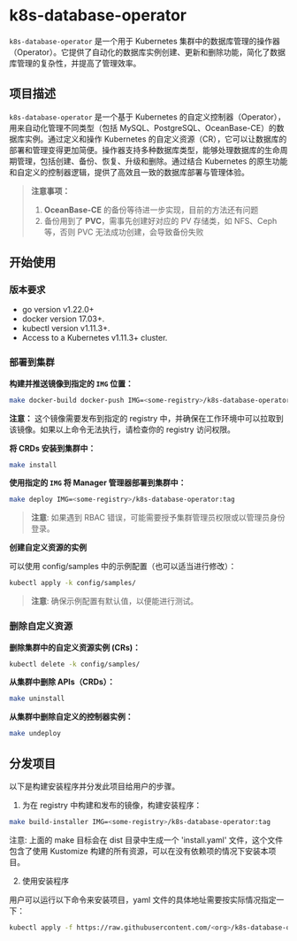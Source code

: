# k8s-database-operator
`k8s-database-operator` 是一个用于 Kubernetes 集群中的数据库管理的操作器（Operator）。它提供了自动化的数据库实例创建、更新和删除功能，简化了数据库管理的复杂性，并提高了管理效率。

## 项目描述
`k8s-database-operator` 是一个基于 Kubernetes 的自定义控制器（Operator），用来自动化管理不同类型（包括 MySQL、PostgreSQL、OceanBase-CE）的数据库实例。通过定义和操作 Kubernetes 的自定义资源（CR），它可以让数据库的部署和管理变得更加简便。操作器支持多种数据库类型，能够处理数据库的生命周期管理，包括创建、备份、恢复、升级和删除。通过结合 Kubernetes 的原生功能和自定义的控制器逻辑，提供了高效且一致的数据库部署与管理体验。

> **注意事项：**
> 1. **OceanBase-CE** 的备份等待进一步实现，目前的方法还有问题
> 2. 备份用到了 **PVC**，需事先创建好对应的 PV 存储类，如 NFS、Ceph 等，否则 PVC 无法成功创建，会导致备份失败

## 开始使用

### 版本要求
- go version v1.22.0+
- docker version 17.03+.
- kubectl version v1.11.3+.
- Access to a Kubernetes v1.11.3+ cluster.

### 部署到集群
**构建并推送镜像到指定的 `IMG` 位置：**

```sh
make docker-build docker-push IMG=<some-registry>/k8s-database-operator:tag
```

**注意：** 这个镜像需要发布到指定的 registry 中，并确保在工作环境中可以拉取到该镜像。如果以上命令无法执行，请检查你的 registry 访问权限。

**将 CRDs 安装到集群中：**

```sh
make install
```

**使用指定的 `IMG` 将 Manager 管理器部署到集群中：**

```sh
make deploy IMG=<some-registry>/k8s-database-operator:tag
```

> **注意**: 如果遇到 RBAC 错误，可能需要授予集群管理员权限或以管理员身份登录。

**创建自定义资源的实例**

可以使用 config/samples 中的示例配置（也可以适当进行修改）：

```sh
kubectl apply -k config/samples/
```

>**注意**: 确保示例配置有默认值，以便能进行测试。

### 删除自定义资源
**删除集群中的自定义资源实例 (CRs)：**

```sh
kubectl delete -k config/samples/
```

**从集群中删除 APIs（CRDs）：**

```sh
make uninstall
```

**从集群中删除自定义的控制器实例：**

```sh
make undeploy
```

## 分发项目

以下是构建安装程序并分发此项目给用户的步骤。

1. 为在 registry 中构建和发布的镜像，构建安装程序：

```sh
make build-installer IMG=<some-registry>/k8s-database-operator:tag
```

注意: 上面的 make 目标会在 dist 目录中生成一个 'install.yaml' 文件，这个文件包含了使用 Kustomize 构建的所有资源，可以在没有依赖项的情况下安装本项目。

2. 使用安装程序

用户可以运行以下命令来安装项目，yaml 文件的具体地址需要按实际情况指定一下：

```sh
kubectl apply -f https://raw.githubusercontent.com/<org>/k8s-database-operator/<tag or branch>/dist/install.yaml
